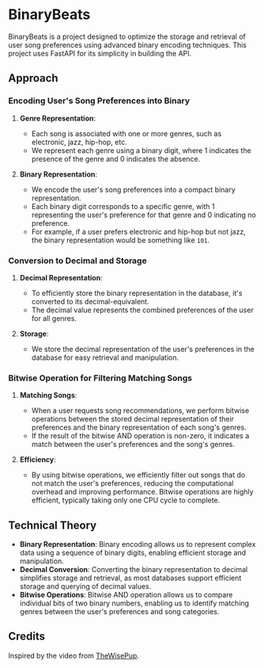 # BinaryBeats

BinaryBeats is a project designed to optimize the storage and retrieval of user song preferences using advanced binary encoding techniques. This project uses FastAPI for its simplicity in building the API.

## Approach

### Encoding User's Song Preferences into Binary

1. **Genre Representation**:
   - Each song is associated with one or more genres, such as electronic, jazz, hip-hop, etc.
   - We represent each genre using a binary digit, where 1 indicates the presence of the genre and 0 indicates the absence.

2. **Binary Representation**:
   - We encode the user's song preferences into a compact binary representation.
   - Each binary digit corresponds to a specific genre, with 1 representing the user's preference for that genre and 0 indicating no preference.
   - For example, if a user prefers electronic and hip-hop but not jazz, the binary representation would be something like `101`.

### Conversion to Decimal and Storage

1. **Decimal Representation**:
   - To efficiently store the binary representation in the database, it's converted to its decimal-equivalent.
   - The decimal value represents the combined preferences of the user for all genres.

2. **Storage**:
   - We store the decimal representation of the user's preferences in the database for easy retrieval and manipulation.

### Bitwise Operation for Filtering Matching Songs

1. **Matching Songs**:
   - When a user requests song recommendations, we perform bitwise operations between the stored decimal representation of their preferences and the binary representation of each song's genres.
   - If the result of the bitwise AND operation is non-zero, it indicates a match between the user's preferences and the song's genres.

2. **Efficiency**:
   - By using bitwise operations, we efficiently filter out songs that do not match the user's preferences, reducing the computational overhead and improving performance. Bitwise operations are highly efficient, typically taking only one CPU cycle to complete.

## Technical Theory

- **Binary Representation**: Binary encoding allows us to represent complex data using a sequence of binary digits, enabling efficient storage and manipulation.
- **Decimal Conversion**: Converting the binary representation to decimal simplifies storage and retrieval, as most databases support efficient storage and querying of decimal values.
- **Bitwise Operations**: Bitwise AND operation allows us to compare individual bits of two binary numbers, enabling us to identify matching genres between the user's preferences and song categories.

## Credits 
Inspired by the video from [TheWisePup](https://vm.tiktok.com/ZMM7SsDUv/).
